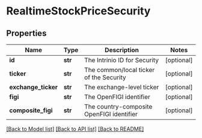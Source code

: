 # RealtimeStockPriceSecurity

## Properties
Name | Type | Description | Notes
------------ | ------------- | ------------- | -------------
**id** | **str** | The Intrinio ID for Security | [optional] 
**ticker** | **str** | The common/local ticker of the Security | [optional] 
**exchange_ticker** | **str** | The exchange-level ticker | [optional] 
**figi** | **str** | The OpenFIGI identifier | [optional] 
**composite_figi** | **str** | The country-composite OpenFIGI identifier | [optional] 

[[Back to Model list]](../README.md#documentation-for-models) [[Back to API list]](../README.md#documentation-for-api-endpoints) [[Back to README]](../README.md)


